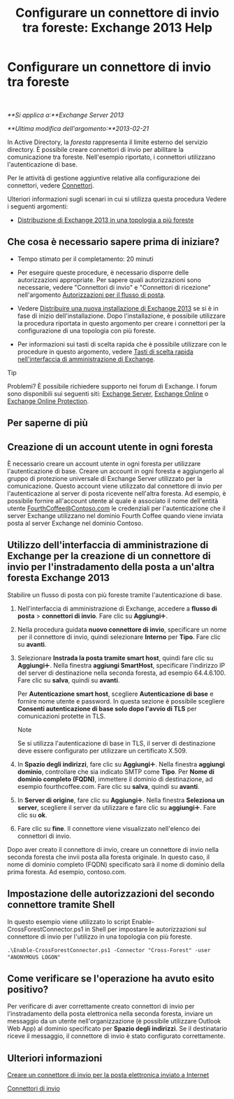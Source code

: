 ﻿---
title: 'Configurare un connettore di invio tra foreste: Exchange 2013 Help'
TOCTitle: Configurare un connettore di invio tra foreste
ms:assetid: 7840d172-071e-4f13-9379-2fe1eee1a7cc
ms:mtpsurl: https://technet.microsoft.com/it-it/library/JJ945053(v=EXCHG.150)
ms:contentKeyID: 52063076
ms.date: 05/22/2018
mtps_version: v=EXCHG.150
ms.translationtype: MT
---

# Configurare un connettore di invio tra foreste

 

_**Si applica a:**Exchange Server 2013_

_**Ultima modifica dell'argomento:**2013-02-21_

In Active Directory, la *foresta* rappresenta il limite esterno del servizio directory. È possibile creare connettori di invio per abilitare la comunicazione tra foreste. Nell'esempio riportato, i connettori utilizzano l'autenticazione di base.

Per le attività di gestione aggiuntive relative alla configurazione dei connettori, vedere [Connettori](connectors-exchange-2013-help.md).

Ulteriori informazioni sugli scenari in cui si utilizza questa procedura Vedere i seguenti argomenti:

  - [Distribuzione di Exchange 2013 in una topologia a più foreste](deploy-exchange-2013-in-a-cross-forest-topology-exchange-2013-help.md)

## Che cosa è necessario sapere prima di iniziare?

  - Tempo stimato per il completamento: 20 minuti

  - Per eseguire queste procedure, è necessario disporre delle autorizzazioni appropriate. Per sapere quali autorizzazioni sono necessarie, vedere "Connettori di invio" e "Connettori di ricezione" nell'argomento [Autorizzazioni per il flusso di posta](mail-flow-permissions-exchange-2013-help.md).

  - Vedere [Distribuire una nuova installazione di Exchange 2013](deploy-a-new-installation-of-exchange-2013-exchange-2013-help.md) se si è in fase di inizio dell'installazione. Dopo l'installazione, è possibile utilizzare la procedura riportata in questo argomento per creare i connettori per la configurazione di una topologia con più foreste.

  - Per informazioni sui tasti di scelta rapida che è possibile utilizzare con le procedure in questo argomento, vedere [Tasti di scelta rapida nell'interfaccia di amministrazione di Exchange](keyboard-shortcuts-in-the-exchange-admin-center-exchange-online-protection-help.md).


> [!TIP]
> Problemi? È possibile richiedere supporto nei forum di Exchange. I forum sono disponibili sui seguenti siti: <A href="https://go.microsoft.com/fwlink/p/?linkid=60612">Exchange Server</A>, <A href="https://go.microsoft.com/fwlink/p/?linkid=267542">Exchange Online</A> o <A href="https://go.microsoft.com/fwlink/p/?linkid=285351">Exchange Online Protection</A>.



## Per saperne di più

## Creazione di un account utente in ogni foresta

È necessario creare un account utente in ogni foresta per utilizzare l'autenticazione di base. Creare un account in ogni foresta e aggiungerlo al gruppo di protezione universale di Exchange Server utilizzato per la comunicazione. Questo account viene utilizzato dal connettore di invio per l'autenticazione al server di posta ricevente nell'altra foresta. Ad esempio, è possibile fornire all'account utente al quale è associato il nome dell'entità utente FourthCoffee@Contoso.com le credenziali per l'autenticazione che il server Exchange utilizzano nel dominio Fourth Coffee quando viene inviata posta al server Exchange nel dominio Contoso.

## Utilizzo dell'interfaccia di amministrazione di Exchange per la creazione di un connettore di invio per l'instradamento della posta a un'altra foresta Exchange 2013

Stabilire un flusso di posta con più foreste tramite l'autenticazione di base.

1.  Nell'interfaccia di amministrazione di Exchange, accedere a **flusso di posta** \> **connettori di invio**. Fare clic su **Aggiungi**![Icona Aggiungi](images/JJ218640.c1e75329-d6d7-4073-a27d-498590bbb558(EXCHG.150).gif "Icona Aggiungi").

2.  Nella procedura guidata **nuovo connettore di invio**, specificare un nome per il connettore di invio, quindi selezionare **Interno** per **Tipo**. Fare clic su **avanti**.

3.  Selezionare **Instrada la posta tramite smart host**, quindi fare clic su **Aggiungi**![Icona Aggiungi](images/JJ218640.c1e75329-d6d7-4073-a27d-498590bbb558(EXCHG.150).gif "Icona Aggiungi"). Nella finestra **aggiungi SmartHost**, specificare l'indirizzo IP del server di destinazione nella seconda foresta, ad esempio 64.4.6.100. Fare clic su **salva**, quindi su **avanti**.
    
    Per **Autenticazione smart host**, scegliere **Autenticazione di base** e fornire nome utente e password. In questa sezione è possibile scegliere **Consenti autenticazione di base solo dopo l'avvio di TLS** per comunicazioni protette in TLS.
    

    > [!NOTE]
    > Se si utilizza l'autenticazione di base in TLS, il server di destinazione deve essere configurato per utilizzare un certificato X.509.



4.  In **Spazio degli indirizzi**, fare clic su **Aggiungi**![Icona Aggiungi](images/JJ218640.c1e75329-d6d7-4073-a27d-498590bbb558(EXCHG.150).gif "Icona Aggiungi"). Nella finestra **aggiungi dominio**, controllare che sia indicato SMTP come **Tipo**. Per **Nome di dominio completo (FQDN)**, immettere il dominio di destinazione, ad esempio fourthcoffee.com. Fare clic su **salva**, quindi su **avanti**.

5.  In **Server di origine**, fare clic su **Aggiungi**![Icona Aggiungi](images/JJ218640.c1e75329-d6d7-4073-a27d-498590bbb558(EXCHG.150).gif "Icona Aggiungi"). Nella finestra **Seleziona un server**, scegliere il server da utilizzare e fare clic su **aggiungi**![Icona Aggiungi](images/JJ218640.c1e75329-d6d7-4073-a27d-498590bbb558(EXCHG.150).gif "Icona Aggiungi"). Fare clic su **ok**.

6.  Fare clic su **fine**. Il connettore viene visualizzato nell'elenco dei connettori di invio.

Dopo aver creato il connettore di invio, creare un connettore di invio nella seconda foresta che invii posta alla foresta originale. In questo caso, il nome di dominio completo (FQDN) specificato sarà il nome di dominio della prima foresta. Ad esempio, contoso.com.

## Impostazione delle autorizzazioni del secondo connettore tramite Shell

In questo esempio viene utilizzato lo script Enable-CrossForestConnector.ps1 in Shell per impostare le autorizzazioni sul connettore di invio per l'utilizzo in una topologia con più foreste.

    .\Enable-CrossForestConnector.ps1 -Connector "Cross-Forest" -user "ANONYMOUS LOGON"

## Come verificare se l'operazione ha avuto esito positivo?

Per verificare di aver correttamente creato connettori di invio per l'instradamento della posta elettronica nella seconda foresta, inviare un messaggio da un utente nell'organizzazione (è possibile utilizzare Outlook Web App) al dominio specificato per **Spazio degli indirizzi**. Se il destinatario riceve il messaggio, il connettore di invio è stato configurato correttamente.

## Ulteriori informazioni

[Creare un connettore di invio per la posta elettronica inviato a Internet](create-a-send-connector-for-email-sent-to-the-internet-exchange-2013-help.md)

[Connettori di invio](send-connectors-exchange-2013-help.md)

